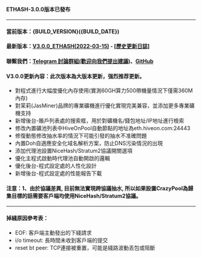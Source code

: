 #### ETHASH-3.0.0版本已發布
----
#### 當前版本：{BUILD_VERSION}({BUILD_DATE})
#### 最新版本：[V3.0.0_ETHASH(2022-03-15)](https://github.com/Minefrok/MinerProxy-Pro/releases/tag/3.0.0) - [[歷史更新日誌]](https://github.com/Minefrok/MinerProxy-Proy/releases)
#### 聯繫我們：[Telegram 討論群組(歡迎向我們提出建議)](https://t.me/+afVqEXnxtQAyNWNh)、[GitHub](https://github.com/Minefrok/MinerProxy-Pro)
#### V3.0.0更新內容：此次版本為大版本更新，强烈推荐更新。
- 對程式進行大幅度優化內存使用(實測60GH算力500帶機量情況下僅需360M內存)
- 對茉莉(JasMiner)品牌的專業礦機進行優化實現完美兼容，並添加更多專業礦機支持
- 新增後台-賬戶列表處的搜索框，用於對礦機名/錢包地址/IP地址進行檢索
- 修改內置礦池列表中HiveOnPool自動節點的地址為eth.hiveon.com:24443
- 修復動態修改抽水率的情況下可能引發的抽水不准確問題
- 內置Doh自適應安全化域名解析方案，防止DNS污染情況的出現
- 添加代理池設置NiceHash/Stratum2協議開關選項
- 優化主程式啟動時代理池自動開啟的邏輯
- 優化後台-程式設定處的人性化設計
- 新增後台-程式設定處的性能報告下載
#### 注意：1、由於協議差異, 目前無法實現跨協議抽水, 所以如果設置CrazyPool為歸集目標的話需要客戶端均使用NiceHash/Stratum2協議。
----
#### 掉綫原因參考表：
- EOF: 客戶端主動發出的下綫請求
- i/o timeout: 長時間未收到客戶端的提交
- reset bt peer: TCP連接被重置，可能是綫路波動丟包或阻斷
